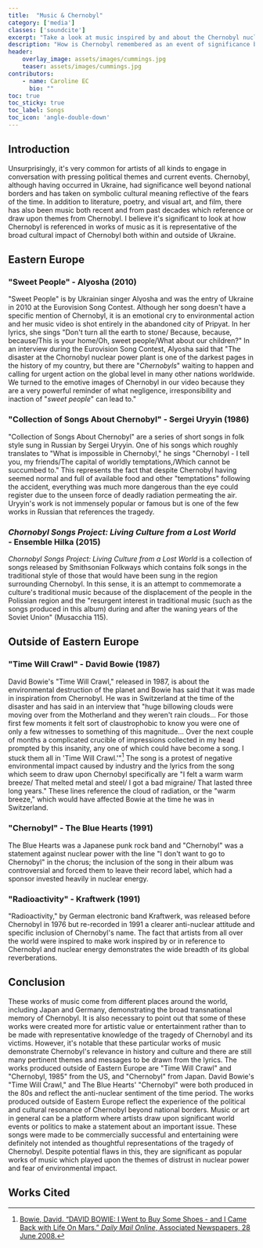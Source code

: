 ```yaml
---
title:  "Music & Chernobyl"
category: ['media']
classes: ['soundcite']
excerpt: "Take a look at music inspired by and about the Chernobyl nuclear disaster"
description: "How is Chernobyl remembered as an event of significance both within Eastern Europe and across national borders and how have artists represented the tragedy through music in particular? How does Chernobyl play into broader themes such as environmental degradation and how do artists use Chernobyl as a symbol in works with greater political or social meaning? "
header: 
    overlay_image: assets/images/cummings.jpg
    teaser: assets/images/cummings.jpg
contributors:
    - name: Caroline EC
      bio: ""
toc: true
toc_sticky: true
toc_label: Songs
toc_icon: 'angle-double-down'
---
```


## Introduction

Unsurprisingly, it's very common for artists of all kinds to engage in
conversation with pressing political themes and current events.
Chernobyl, although having occurred in Ukraine, had significance well
beyond national borders and has taken on symbolic cultural meaning
reflective of the fears of the time. In addition to literature, poetry,
and visual art, and film, there has also been music both recent and from
past decades which reference or draw upon themes from Chernobyl. I
believe it's significant to look at how Chernobyl is referenced in works
of music as it is representative of the broad cultural impact of
Chernobyl both within and outside of Ukraine.


## Eastern Europe

### "Sweet People" - Alyosha (2010)

"Sweet People" is by Ukrainian singer Alyosha and was the entry of
Ukraine in 2010 at the Eurovision Song Contest. Although her song
doesn't have a specific mention of Chernobyl, it is an emotional cry to
environmental action and her music video is shot entirely in the
abandoned city of Pripyat. In her lyrics, she sings <span class="soundcite" data-url="../../assets/audio/alyosha-sweet-people.m4a" data-start="0" data-end="27402" data-plays="1"> "Don\'t turn all the earth to stone/ Because, because, because/This is your home/Oh, sweet people/What about our children?"</span> In an interview during the Eurovision
Song Contest, Alyosha said that "The disaster at the Chornobyl nuclear
power plant is one of the darkest pages in the history of my country,
but there are "*Chernobyls*" waiting to happen and calling for urgent
action on the global level in many other nations worldwide. We turned to
the emotive images of Chernobyl in our video because they are a very
powerful reminder of what negligence, irresponsibility and inaction of
"*sweet people*" can lead to."

### "Collection of Songs About Chernobyl" - Sergei Uryyin (1986)

<span class="soundcite" data-id="807734299" data-start="0" data-end="19017" data-plays="1">"Collection of Songs About Chernobyl"</span> are a series of short songs in folk style sung in Russian by Sergei Uryyin. One of his songs which roughly translates to "What is impossible in Chernobyl," he sings "Chernobyl - I tell you, my friends/The capital of worldly temptations,/Which cannot be succumbed to." This represents the fact that despite Chernobyl having seemed normal and full of available food and other "temptations" following the accident, everything was much more dangerous than the eye could register due to the unseen force of deadly radiation permeating the air. Uryyin's work is not immensely popular or famous but is one of the few works in Russian that references the tragedy.

### *Chornobyl Songs Project: Living Culture from a Lost World*  <br/> - Ensemble Hilka (2015)

<span class="soundcite" data-id="819838000" data-start="6617" data-end="30067" data-plays="1">*Chornobyl Songs Project: Living Culture from a Lost World*</span> is a collection of songs released by Smithsonian Folkways which contains folk songs in the traditional style of those that would have been sung in the region surrounding Chernobyl. In this sense, it is an attempt to commemorate a culture's traditional music because of the displacement of the people in the Polissian region and the "resurgent interest in traditional music (such as the songs produced in this album) during and after the waning years of the Soviet Union" (Musacchia 115).

## Outside of Eastern Europe

### "Time Will Crawl" - David Bowie (1987)

David Bowie's "Time Will Crawl," released in 1987, is about the environmental destruction of the planet and Bowie has said that it was made in inspiration from Chernobyl. He was in Switzerland at the time of the disaster and has said in an interview that "huge billowing clouds were moving over from the Motherland and they weren\'t rain clouds... For those first few moments it felt sort of claustrophobic to know you were one of only a few witnesses to something of this magnitude... Over the next couple of months a complicated crucible of impressions collected in my head prompted by this insanity, any one of which could have become a song. I stuck them all in \'Time Will Crawl.\'\"[^1] The song is a protest of negative environmental impact caused by industry and the lyrics from the song which seem to draw upon Chernobyl specifically are <span class="soundcite" data-url="../../assets/audio/bowie-time-will-crawl.m4a" data-start="0" data-end="27402" data-plays="1">"I felt a warm warm breeze/ That melted metal and steel/ I got a bad migraine/ That lasted three long years."</span> These lines reference the cloud of radiation, or the "warm breeze," which would have affected Bowie at the time he was in Switzerland.

### "Chernobyl" - The Blue Hearts (1991)

The Blue Hearts was a Japanese punk rock band and "Chernobyl" was a statement against nuclear power with the line <span class="soundcite" data-id="807792457" data-start="0" data-end="27402" data-plays="1"> "I don't want to go to Chernobyl"</span> in the chorus; the inclusion of the song in their album was controversial and forced them to leave their record label, which had a sponsor invested heavily in nuclear energy.

### "Radioactivity" - Kraftwerk (1991)

<span class="soundcite" data-id="807739309" data-start="0" data-end="23275" data-plays="1">"Radioactivity,"</span> by German electronic band Kraftwerk, was released before Chernobyl in 1976 but re-recorded in 1991 a clearer anti-nuclear attitude and specific inclusion of Chernobyl's name. The fact that artists from all over the world were inspired to make work inspired by or in reference to Chernobyl and nuclear energy demonstrates the wide breadth of its global reverberations.

## Conclusion

These works of music come from different places around the world,
including Japan and Germany, demonstrating the broad transnational
memory of Chernobyl. It is also necessary to point out that some of
these works were created more for artistic value or entertainment rather
than to be made with representative knowledge of the tragedy of
Chernobyl and its victims. However, it's notable that these particular
works of music demonstrate Chernobyl's relevance in history and culture
and there are still many pertinent themes and messages to be drawn from
the lyrics. The works produced outside of Eastern Europe are "Time Will
Crawl" and "Chernobyl, 1985" from the US, and "Chernobyl" from Japan.
David Bowie's "Time Will Crawl," and The Blue Hearts' "Chernobyl" were
both produced in the 80s and reflect the anti-nuclear sentiment of the
time period. The works produced outside of Eastern Europe reflect the
experience of the political and cultural resonance of Chernobyl beyond
national borders. Music or art in general can be a platform where
artists draw upon significant world events or politics to make a
statement about an important issue. These songs were made to be
commercially successful and entertaining were definitely not intended as
thoughtful representations of the tragedy of Chernobyl. Despite
potential flaws in this, they are significant as popular works of music
which played upon the themes of distrust in nuclear power and fear of
environmental impact.

## Works Cited

[^1]: [Bowie, David. “DAVID BOWIE: I Went to Buy Some Shoes - and I Came Back with Life On Mars.” *Daily Mail Online*, Associated Newspapers, 28 June 2008.](www.dailymail.co.uk/tvshowbiz/article-1030121/DAVID-BOWIE-I-went-buy-shoes--I-came-Life-On-Mars.html)